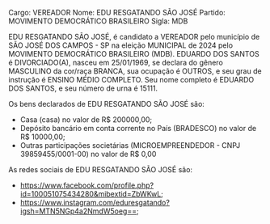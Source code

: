 Cargo: VEREADOR
Nome: EDU RESGATANDO SÃO JOSÉ
Partido: MOVIMENTO DEMOCRÁTICO BRASILEIRO
Sigla: MDB

EDU RESGATANDO SÃO JOSÉ, é candidato a VEREADOR pelo município de SÃO JOSÉ DOS CAMPOS - SP na eleição MUNICIPAL de 2024 pelo MOVIMENTO DEMOCRÁTICO BRASILEIRO (MDB).
EDUARDO DOS SANTOS é DIVORCIADO(A), nasceu em 25/01/1969, se declara do gênero MASCULINO da cor/raça BRANCA, sua ocupação é OUTROS, e seu grau de instrução é ENSINO MÉDIO COMPLETO.
Seu nome completo é EDUARDO DOS SANTOS, e seu número de urna é 15111.

Os bens declarados de EDU RESGATANDO SÃO JOSÉ são: 
- Casa (casa) no valor de R$ 200000,00;
- Depósito bancário em conta corrente no País (BRADESCO) no valor de R$ 10000,00;
- Outras participações societárias (MICROEMPREENDEDOR - CNPJ 39859455/0001-00) no valor de R$ 0,00

As redes sociais de EDU RESGATANDO SÃO JOSÉ são:
- https://www.facebook.com/profile.php?id=100051075434280&mibextid=ZbWKwL;
- https://www.instagram.com/eduresgatando?igsh=MTN5NGp4a2NmdW5oeg==;